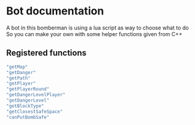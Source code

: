 # Bot documentation

A bot in this bomberman is using a lua script as way to choose what to do
So you can make your own with some helper functions given from C++

## Registered functions

```lua
"getMap"
"getDanger"
"getPath"
"getPlayer"
"getPlayerRound"
"getDangerLevelPlayer"
"getDangerLevel"
"getBlockType"
"getClosestSafeSpace"
"canPutBombSafe"
```